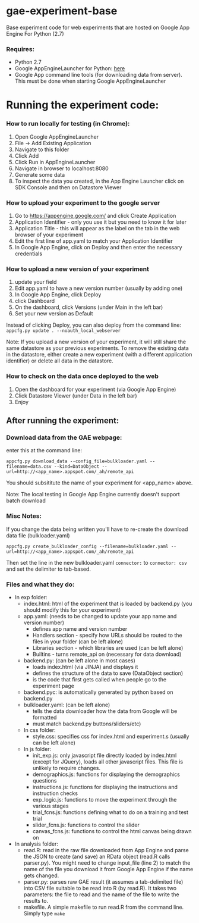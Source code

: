 gae-experiment-base
==================

Base experiment code for web experiments that are hosted on Google App Engine For Python (2.7)

### Requires:

- Python 2.7
- Google AppEngineLauncher for Python: [here](https://developers.google.com/appengine/downloads#Google_App_Engine_SDK_for_Python)
- Google App command line tools (for downloading data from server). This must be done when starting Google AppEngineLauncher

# Running the experiment code:

### How to run locally for testing (in Chrome):

1. Open Google AppEngineLauncher
2. File -> Add Existing Application
3. Navigate to this folder
4. Click Add
5. Click Run in AppEngineLauncher
6. Navigate in browser to localhost:8080
7. Generate some data
7. To inspect the data you created, in the App Engine Launcher click on SDK Console and then on Datastore Viewer

### How to upload your experiment to the google server

1. Go to https://appengine.google.com/ and click Create Application
2. Application Identifier - only you use it but you need to know it for later
3. Application Title - this will appear as the label on the tab in the web browser of your experiment
4. Edit the first line of app.yaml to match your Application Identifier
5. In Google App Engine, click on Deploy and then enter the necessary credentials

### How to upload a new version of your experiment

1. update your field
2. Edit app.yaml to have a new version number (usually by adding one)
3. In Google App Engine, click Deploy
4. click Dashboard
5. On the dashboard, click Versions (under Main in the left bar)
6. Set your new version as Default

Instead of clicking Deploy, you can also deploy from the command line: ``` appcfg.py update . --noauth_local_webserver ```

Note: If you upload a new version of your experiment, it will still share the same datastore as your previous experiments. To remove the existing data in the datastore, either create a new experiment (with a different application identifier) or delete all data in the datastore.

### How to check on the data once deployed to the web

1. Open the dashboard for your experiment (via Google App Engine)
2. Click Datastore Viewer (under Data in the left bar)
3. Enjoy

## After running the experiment:

### Download data from the GAE webpage:

enter this at the command line:  

```
appcfg.py download_data --config_file=bulkloader.yaml --filename=data.csv --kind=DataObject --url=http://<app_name>.appspot.com/_ah/remote_api
```

You should subsititute the name of your experiment for <app_name> above.

Note: The local testing in Google App Engine currently doesn't support batch download


### Misc Notes:

If you change the data being written you'll have to re-create the download data file (bulkloader.yaml)

```
appcfg.py create_bulkloader_config --filename=bulkloader.yaml --url=http://<app_name>.appspot.com/_ah/remote_api
```

Then set the line in the new bulkloader.yaml `connector:` to `connector: csv` and set the delimiter to tab-based.
 
### Files and what they do:

- In exp folder:
   - index.html: html of the experiment that is loaded by backend.py (you should modify this for your experiment)
   - app.yaml: (needs to be changed to update your app name and version number)
      - defines app name and version number
      - Handlers section - specify how URLs should be routed to the files in your folder (can be left alone)
      - Libraries section - which libraries are used (can be left alone)
      - Builtins - turns remote_api on (necessary for data download)
   - backend.py: (can be left alone in most cases)
      - loads index.html (via JINJA) and displays it
      - defines the structure of the data to save (DataObject section)
      - is the code that first gets called when people go to the experiment page
   - backend.pyc: is automatically generated by python based on backend.py
   - bulkloader.yaml: (can be left alone)
      - tells the data downloader how the data from Google will be formatted
      - must match backend.py
buttons/sliders/etc)
   - In css folder:
      - style.css: specifies css for index.html and experiment.s (usually can be left alone)
   - In js folder:
      - init_exp.js: only javascript file directly loaded by index.html (except for JQuery), loads all other javascript files. This file is unlikely to require changes.
      - demographics.js: functions for displaying the demographics questions
      - instructions.js: functions for displaying the instructions and instruction checks
      - exp_logic.js: functions to move the experiment through the various stages
      - trial_fcns.js: functions defining what to do on a training and test trial
      - slider_fcns.js: functions to control the slider
      - canvas_fcns.js: functions to control the html canvas being drawn on
- In analysis folder:
   - read.R: read in the raw file downloaded from App Engine and parse the JSON to create (and save) an RData object (read.R calls parser.py). You might need to change input_file (line 2) to match the name of the file you download it from Google App Engine if the name gets changed.
   - parser.py: parses raw GAE result (it assumes a tab-delimited file) into CSV file suitable to be read into R (by read.R). It takes two parameters: the file to read and the name of the file to write the results to.
   - makefile. A simple makefile to run read.R from the command line. Simply type ```make```
